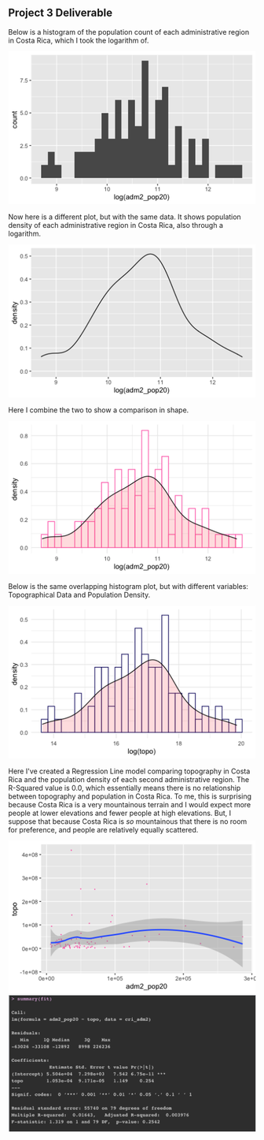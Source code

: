 ## Project 3 Deliverable

Below is a histogram of the population count of each administrative region in Costa Rica, which I took the logarithm of.

![](Project3Plot1.png)

Now here is a different plot, but with the same data. It shows population density of each administrative region in Costa Rica, also through a logarithm.

![](Project3Plot2.png)

Here I combine the two to show a comparison in shape.

![](Project3Plot3Pink.png)

Below is the same overlapping histogram plot, but with different variables: Topographical Data and Population Density.

![](Project3Plot4.png)

Here I've created a Regression Line model comparing topography in Costa Rica and the population density of each second administrative region. The R-Squared value is 0.0, which essentially means there is no relationship between topography and population in Costa Rica. To me, this is surprising because Costa Rica is a very mountainous terrain and I would expect more people at lower elevations and fewer people at high elevations. But, I suppose that because Costa Rica is *so* mountainous that there is no room for preference, and people are relatively equally scattered.

![](Project3RegressionModelPlot1.png)
![](Summary1Project3.png)

